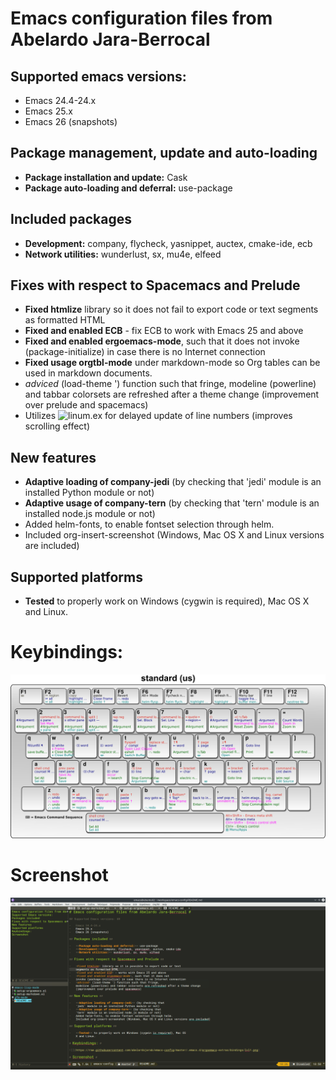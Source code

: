 # Emacs configuration files from Abelardo Jara-Berrocal #

## Supported emacs versions: ##

-   Emacs 24.4-24.x
-   Emacs 25.x
-   Emacs 26 (snapshots)

## Package management, update and auto-loading ##

-   **Package installation and update:** Cask
-   **Package auto-loading and deferral:** use-package

## Included packages ##
-   **Development:** company, flycheck, yasnippet, auctex, cmake-ide, ecb
-   **Network utilities:** wunderlust, sx, mu4e, elfeed

## Fixes with respect to Spacemacs and Prelude ##

-   **Fixed htmlize** library so it does not fail to export code or text
    segments as formatted HTML
-   **Fixed and enabled ECB** - fix ECB to work with Emacs 25 and above
-   **Fixed and enabled ergoemacs-mode**, such that it does not
    invoke (package-initialize) in case there is no Internet connection
-   **Fixed usage orgtbl-mode** under markdown-mode so Org tables can be used in
    markdown documents.
-   *adviced* (load-theme ') function such that fringe,
    modeline (powerline) and tabbar colorsets are refreshed after a theme change
    (improvement over prelude and spacemacs)
-   Utilizes ![linum.ex](https://www.emacswiki.org/emacs/linum-ex.el) for
    delayed update of line numbers (improves scrolling effect)

## New features ##

-   **Adaptive loading of company-jedi** (by checking that
    'jedi' module is an installed Python module or not)
-   **Adaptive usage of company-tern** (by checking that
    'tern' module is an installed node.js module or not)
-   Added helm-fonts, to enable fontset selection through helm.
-   Included org-insert-screenshot (Windows, Mac OS X and Linux versions are included)

## Supported platforms ##

-   **Tested** to properly work on Windows (cygwin is required), Mac OS
    X and Linux.

# Keybindings: #

![Enhanced ergoemacs keybindings](https://raw.githubusercontent.com/abelardojarab/emacs-config/master/.emacs.d/ergoemacs-extras/saved/standard.png)

# Screenshot #

![ECB-based emacs layout](https://raw.githubusercontent.com/abelardojarab/emacs-config/master/README.png)

